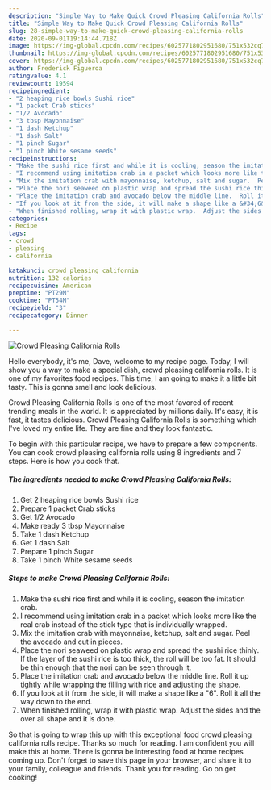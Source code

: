 ```yaml
---
description: "Simple Way to Make Quick Crowd Pleasing California Rolls"
title: "Simple Way to Make Quick Crowd Pleasing California Rolls"
slug: 28-simple-way-to-make-quick-crowd-pleasing-california-rolls
date: 2020-09-01T19:14:44.718Z
image: https://img-global.cpcdn.com/recipes/6025771802951680/751x532cq70/crowd-pleasing-california-rolls-recipe-main-photo.jpg
thumbnail: https://img-global.cpcdn.com/recipes/6025771802951680/751x532cq70/crowd-pleasing-california-rolls-recipe-main-photo.jpg
cover: https://img-global.cpcdn.com/recipes/6025771802951680/751x532cq70/crowd-pleasing-california-rolls-recipe-main-photo.jpg
author: Frederick Figueroa
ratingvalue: 4.1
reviewcount: 19594
recipeingredient:
- "2 heaping rice bowls Sushi rice"
- "1 packet Crab sticks"
- "1/2 Avocado"
- "3 tbsp Mayonnaise"
- "1 dash Ketchup"
- "1 dash Salt"
- "1 pinch Sugar"
- "1 pinch White sesame seeds"
recipeinstructions:
- "Make the sushi rice first and while it is cooling, season the imitation crab."
- "I recommend using imitation crab in a packet which looks more like the real crab instead of the stick type that is individually wrapped."
- "Mix the imitation crab with mayonnaise, ketchup, salt and sugar.  Peel the avocado and cut in pieces."
- "Place the nori seaweed on plastic wrap and spread the sushi rice thinly. If the layer of the sushi rice is too thick, the roll will be too fat.  It should be thin enough that the nori can be seen through it."
- "Place the imitation crab and avocado below the middle line.  Roll it up tightly while wrapping the filling with rice and adjusting the shape."
- "If you look at it from the side, it will make a shape like a &#34;6&#34;.  Roll it all the way down to the end."
- "When finished rolling, wrap it with plastic wrap.  Adjust the sides and the over all shape and it is done."
categories:
- Recipe
tags:
- crowd
- pleasing
- california

katakunci: crowd pleasing california 
nutrition: 132 calories
recipecuisine: American
preptime: "PT29M"
cooktime: "PT54M"
recipeyield: "3"
recipecategory: Dinner

---
```



![Crowd Pleasing California Rolls](https://img-global.cpcdn.com/recipes/6025771802951680/751x532cq70/crowd-pleasing-california-rolls-recipe-main-photo.jpg)

Hello everybody, it's me, Dave, welcome to my recipe page. Today, I will show you a way to make a special dish, crowd pleasing california rolls. It is one of my favorites food recipes. This time, I am going to make it a little bit tasty. This is gonna smell and look delicious.



Crowd Pleasing California Rolls is one of the most favored of recent trending meals in the world. It is appreciated by millions daily. It's easy, it is fast, it tastes delicious. Crowd Pleasing California Rolls is something which I've loved my entire life. They are fine and they look fantastic.


To begin with this particular recipe, we have to prepare a few components. You can cook crowd pleasing california rolls using 8 ingredients and 7 steps. Here is how you cook that.

<!--inarticleads1-->

##### The ingredients needed to make Crowd Pleasing California Rolls:

1. Get 2 heaping rice bowls Sushi rice
1. Prepare 1 packet Crab sticks
1. Get 1/2 Avocado
1. Make ready 3 tbsp Mayonnaise
1. Take 1 dash Ketchup
1. Get 1 dash Salt
1. Prepare 1 pinch Sugar
1. Take 1 pinch White sesame seeds




<!--inarticleads2-->

##### Steps to make Crowd Pleasing California Rolls:

1. Make the sushi rice first and while it is cooling, season the imitation crab.
1. I recommend using imitation crab in a packet which looks more like the real crab instead of the stick type that is individually wrapped.
1. Mix the imitation crab with mayonnaise, ketchup, salt and sugar.  Peel the avocado and cut in pieces.
1. Place the nori seaweed on plastic wrap and spread the sushi rice thinly. If the layer of the sushi rice is too thick, the roll will be too fat.  It should be thin enough that the nori can be seen through it.
1. Place the imitation crab and avocado below the middle line.  Roll it up tightly while wrapping the filling with rice and adjusting the shape.
1. If you look at it from the side, it will make a shape like a &#34;6&#34;.  Roll it all the way down to the end.
1. When finished rolling, wrap it with plastic wrap.  Adjust the sides and the over all shape and it is done.




So that is going to wrap this up with this exceptional food crowd pleasing california rolls recipe. Thanks so much for reading. I am confident you will make this at home. There is gonna be interesting food at home recipes coming up. Don't forget to save this page in your browser, and share it to your family, colleague and friends. Thank you for reading. Go on get cooking!
